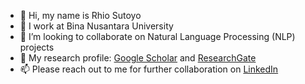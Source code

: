 - 👋 Hi, my name is Rhio Sutoyo
- 🏫 I work at Bina Nusantara University
- 👀 I’m looking to collaborate on Natural Language Processing (NLP) projects
- 📄 My research profile: [Google Scholar](https://scholar.google.com/citations?user=bKfMmKYAAAAJ) and [ResearchGate](https://www.researchgate.net/profile/Rhio-Sutoyo)
- 📫 Please reach out to me for further collaboration on [LinkedIn](https://www.linkedin.com/in/rhiosutoyo)

<!---
rhiosutoyo/rhiosutoyo is a ✨ special ✨ repository because its `README.md` (this file) appears on your GitHub profile.
You can click the Preview link to take a look at your changes.
--->
